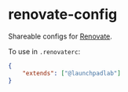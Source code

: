 # renovate-config

Shareable configs for [Renovate](https://renovatebot.com/docs/config-presets/).

To use in `.renovaterc`:
```json
{
    "extends": ["@launchpadlab"]
}
```